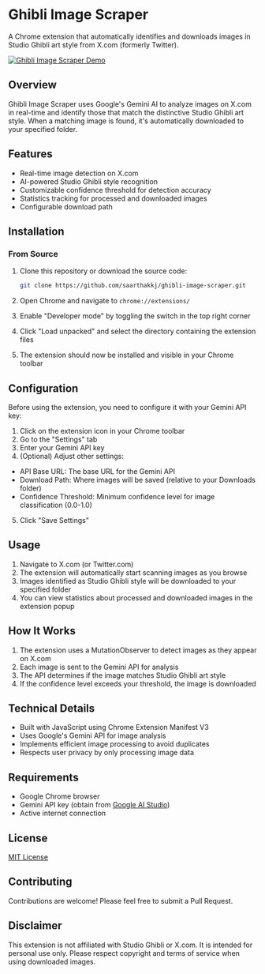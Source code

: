 # Ghibli Image Scraper

A Chrome extension that automatically identifies and downloads images in Studio Ghibli art style from X.com (formerly Twitter).

[![Ghibli Image Scraper Demo](https://img.youtube.com/vi/wWihi6qoh2E/0.jpg)](https://www.youtube.com/watch?v=wWihi6qoh2E)

## Overview

Ghibli Image Scraper uses Google's Gemini AI to analyze images on X.com in real-time and identify those that match the distinctive Studio Ghibli art style. When a matching image is found, it's automatically downloaded to your specified folder.
## Features

- Real-time image detection on X.com
- AI-powered Studio Ghibli style recognition
- Customizable confidence threshold for detection accuracy
- Statistics tracking for processed and downloaded images
- Configurable download path

## Installation

### From Source

1. Clone this repository or download the source code:

   ```bash
   git clone https://github.com/saarthakkj/ghibli-image-scraper.git
   ```

2. Open Chrome and navigate to `chrome://extensions/`

3. Enable "Developer mode" by toggling the switch in the top right corner

4. Click "Load unpacked" and select the directory containing the extension files

5. The extension should now be installed and visible in your Chrome toolbar

## Configuration

Before using the extension, you need to configure it with your Gemini API key:

1. Click on the extension icon in your Chrome toolbar
2. Go to the "Settings" tab
3. Enter your Gemini API key
4. (Optional) Adjust other settings:
- API Base URL: The base URL for the Gemini API
- Download Path: Where images will be saved (relative to your Downloads folder)
- Confidence Threshold: Minimum confidence level for image classification (0.0-1.0)
5. Click "Save Settings"

## Usage

1. Navigate to X.com (or Twitter.com)
2. The extension will automatically start scanning images as you browse
3. Images identified as Studio Ghibli style will be downloaded to your specified folder
4. You can view statistics about processed and downloaded images in the extension popup

## How It Works

1. The extension uses a MutationObserver to detect images as they appear on X.com
2. Each image is sent to the Gemini API for analysis
3. The API determines if the image matches Studio Ghibli art style
4. If the confidence level exceeds your threshold, the image is downloaded

## Technical Details

- Built with JavaScript using Chrome Extension Manifest V3
- Uses Google's Gemini API for image analysis
- Implements efficient image processing to avoid duplicates
- Respects user privacy by only processing image data

## Requirements

- Google Chrome browser
- Gemini API key (obtain from [Google AI Studio](https://ai.google.dev/))
- Active internet connection

## License

[MIT License](LICENSE)

## Contributing

Contributions are welcome! Please feel free to submit a Pull Request.

## Disclaimer

This extension is not affiliated with Studio Ghibli or X.com. It is intended for personal use only. Please respect copyright and terms of service when using downloaded images.